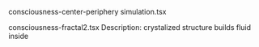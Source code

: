 consciousness-center-periphery simulation.tsx

consciousness-fractal2.tsx
Description: crystalized structure builds fluid inside
